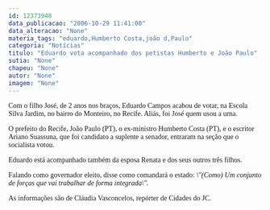 ```yaml
---
id: 12373948
data_publicacao: "2006-10-29 11:41:00"
data_alteracao: "None"
materia_tags: "eduardo,Humberto Costa,joão d,Paulo"
categoria: "Notícias"
titulo: "Eduardo vota acompanhado dos petistas Humberto e João Paulo"
sutia: "None"
chapeu: "None"
autor: "None"
imagem: "None"
---
```

<p><P><FONT face=Verdana>Com o filho José, de 2 anos nos braços, Eduardo Campos acabou de&nbsp;votar,&nbsp;na Escola Silva Jardim, no bairro do Monteiro, no Recife. Aliás, foi José quem usou a urna.</FONT></P></p>
<p><P><FONT face=Verdana>O prefeito do Recife, João Paulo (PT), o ex-ministro Humberto Costa (PT), e o escritor Ariano Suassuna, que foi candidato a suplente a senador, entraram na seção que o socialista votou. </FONT></P></p>
<p><P><FONT face=Verdana>Eduardo&nbsp;está acompanhado também da esposa Renata e dos seus outros três filhos.</FONT></P></p>
<p><P><FONT face=Verdana>Falando como governador eleito, disse como comandará o estado: </FONT><FONT face=Verdana><EM>\"(Como) Um conjunto de forças que vai trabalhar de forma integrada\".</EM></FONT></P></p>
<p><P><FONT face=Verdana>As informações são de Cláudia Vasconcelos, repórter de Cidades do JC.</FONT></P> </p>
